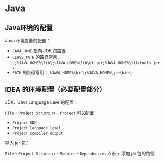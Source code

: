 # Java

## Java环境的配置
Java 环境变量的配置：

- `JAVA_HOME` 指向 JDK 的路径
- `CLASS_PATH` 的路径常用： `.;%JAVA_HOME%\lib\;%JAVA_HOME%\lib\dt.jar;%JAVA_HOME%\lib\tools.jar;`
- `PATH` 的路径常用： `%JAVA_HOME%\bin\;%JAVA_HOME%\jre\bin\;`


## IDEA 的环境配置（必要配置部分）

JDK、Java Language Level的配置：

`File` - `Project Structure` - `Project` 可以配置：
- `Project SDK` 
- `Project language level`
- `Project compiler output`

导入 jar 包：

`File` - `Project Structure` - `Modules` - `Dependencies` 点击 + 添加 jar 包的路径

